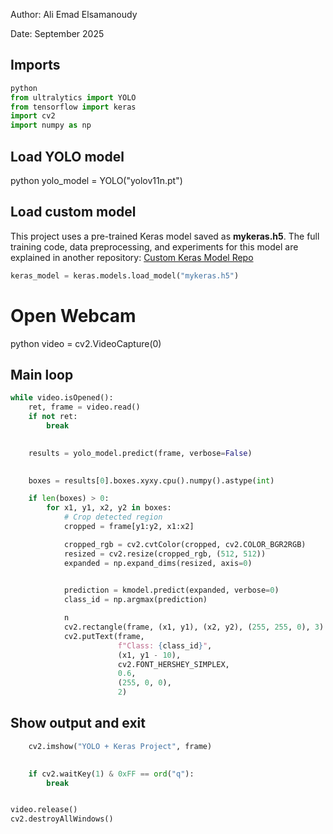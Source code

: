 


Author: Ali Emad Elsamanoudy


Date: September 2025

## Imports
```python
python
from ultralytics import YOLO
from tensorflow import keras
import cv2
import numpy as np
```
## Load YOLO model
python
yolo_model = YOLO("yolov11n.pt")
## Load custom model
This project uses a pre-trained Keras model saved as **mykeras.h5**. The full training code, data preprocessing, and experiments for this model are explained in another repository: [Custom Keras Model Repo](https://github.com/YOUR-USERNAME/keras-model-repo)
```python
keras_model = keras.models.load_model("mykeras.h5")
```
# Open Webcam
python
video = cv2.VideoCapture(0)
## Main loop
```python
while video.isOpened():
    ret, frame = video.read()
    if not ret:
        break

    
    results = yolo_model.predict(frame, verbose=False)

    
    boxes = results[0].boxes.xyxy.cpu().numpy().astype(int)

    if len(boxes) > 0:
        for x1, y1, x2, y2 in boxes:
            # Crop detected region
            cropped = frame[y1:y2, x1:x2]

            cropped_rgb = cv2.cvtColor(cropped, cv2.COLOR_BGR2RGB)
            resized = cv2.resize(cropped_rgb, (512, 512))
            expanded = np.expand_dims(resized, axis=0)

            
            prediction = kmodel.predict(expanded, verbose=0)
            class_id = np.argmax(prediction)

            n
            cv2.rectangle(frame, (x1, y1), (x2, y2), (255, 255, 0), 3)
            cv2.putText(frame,
                        f"Class: {class_id}",
                        (x1, y1 - 10),
                        cv2.FONT_HERSHEY_SIMPLEX,
                        0.6,
                        (255, 0, 0),
                        2)

```
## Show output and exit
```python
    cv2.imshow("YOLO + Keras Project", frame)

   
    if cv2.waitKey(1) & 0xFF == ord("q"):
        break


video.release()
cv2.destroyAllWindows()
```
